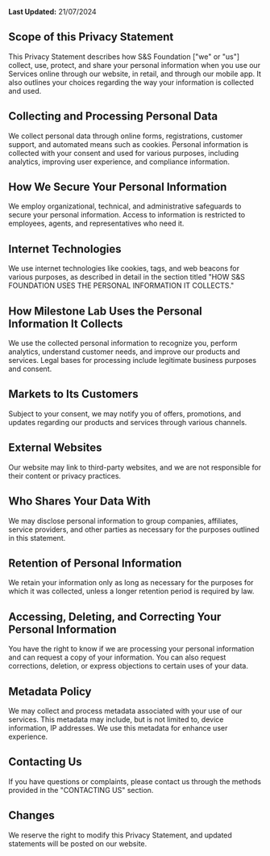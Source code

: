 <html lang="en">

<body>

 <p><strong>Last Updated:</strong> 21/07/2024</p>

 <h2>Scope of this Privacy Statement</h2>
 <p>This Privacy Statement describes how S&S Foundation ["we" or "us"] collect, use, protect, and share your personal information when you use our Services online through our website, in retail, and through our mobile app. It also outlines your choices regarding the way your information is collected and used.</p>

 <h2>Collecting and Processing Personal Data</h2>
 <p>We collect personal data through online forms, registrations, customer support, and automated means such as cookies. Personal information is collected with your consent and used for various purposes, including analytics, improving user experience, and compliance information.</p>

 <h2>How We Secure Your Personal Information</h2>
 <p>We employ organizational, technical, and administrative safeguards to secure your personal information. Access to information is restricted to employees, agents, and representatives who need it.</p>

 <h2>Internet Technologies</h2>
 <p>We use internet technologies like cookies, tags, and web beacons for various purposes, as described in detail in the section titled "HOW S&S FOUNDATION USES THE PERSONAL INFORMATION IT COLLECTS."</p>

 <h2>How Milestone Lab Uses the Personal Information It Collects</h2>
 <p>We use the collected personal information to recognize you, perform analytics, understand customer needs, and improve our products and services. Legal bases for processing include legitimate business purposes and consent.</p>

 <h2>Markets to Its Customers</h2>
 <p>Subject to your consent, we may notify you of offers, promotions, and updates regarding our products and services through various channels.</p>

 <h2>External Websites</h2>
 <p>Our website may link to third-party websites, and we are not responsible for their content or privacy practices.</p>

 <h2>Who Shares Your Data With</h2>
 <p>We may disclose personal information to group companies, affiliates, service providers, and other parties as necessary for the purposes outlined in this statement.</p>

 <h2>Retention of Personal Information</h2>
 <p>We retain your information only as long as necessary for the purposes for which it was collected, unless a longer retention period is required by law.</p>

 <h2>Accessing, Deleting, and Correcting Your Personal Information</h2>
 <p>You have the right to know if we are processing your personal information and can request a copy of your information. You can also request corrections, deletion, or express objections to certain uses of your data.</p>

 <h2>Metadata Policy</h2>
 <p>We may collect and process metadata associated with your use of our services. This metadata may include, but is not limited to, device information, IP addresses. We use this metadata for enhance user experience.</p>
 
 <h2>Contacting Us</h2>
 <p>If you have questions or complaints, please contact us through the methods provided in the "CONTACTING US" section.</p>

 <h2>Changes</h2>
 <p>We reserve the right to modify this Privacy Statement, and updated statements will be posted on our website.</p>

</body>

</html>
